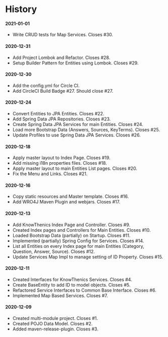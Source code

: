 # History

#### 2021-01-01
* Write CRUD tests for Map Services. Closes #30.

#### 2020-12-31
* Add Project Lombok and Refactor. Closes #28.
* Setup Builder Pattern for Entities using Lombok. Closes #29.

#### 2020-12-30
* Add the config.yml for Circle CI.
* Add CircleCI Build Badge #27. Should close #27.

#### 2020-12-24
* Convert Entities to JPA Entities. Closes #22.
* Add Spring Data JPA Repositories. Closes #23.
* Create Spring Data JPA Services for main Entities. Closes #24.
* Load more Bootstrap Data (Answers, Sources, KeyTerms). Closes #25.
* Update Profiles to use Spring Data JPA Services. Closes #26.

#### 2020-12-18
* Apply master layout to Index Page. Closes #19.
* Add missing i18n properties files. Closes #18.
* Apply master layout to main Entities List pages. Closes #20.
* Fix the Menu and Links. Closes #21.

#### 2020-12-16
* Copy static resources and Master template. Closes #16.
* Add WRO4J Maven Plugin and webjars. Closes #17.

#### 2020-12-13
* Add KnowThenics Index Page and Controller. Closes #9.
* Created Index pages and Controllers for Main Entities. Closes #10.
* Loaded Bootstrap Data (partially) on Startup. Closes #11.
* Implemented (partially) Spring Config for Services. Closes #14.
* List all Entities on every Index page for main Entities (Category, Question, Answer, Source). Closes #12.
* Update Services Map Impl to manage setting of ID Property. Closes #15.

#### 2020-12-11
* Created Interfaces for KnowThenics Services. Closes #4.
* Create BaseEntity to add ID to model objects. Closes #5.
* Refactored Service Interfaces to Common Base Interface. Closes #6.
* Implemented Map Based Services. Closes #7.

#### 2020-12-09
* Created multi-module project. Closes #1.
* Created POJO Data Model. Closes #2.
* Added maven-release-plugin. Closes #3.
